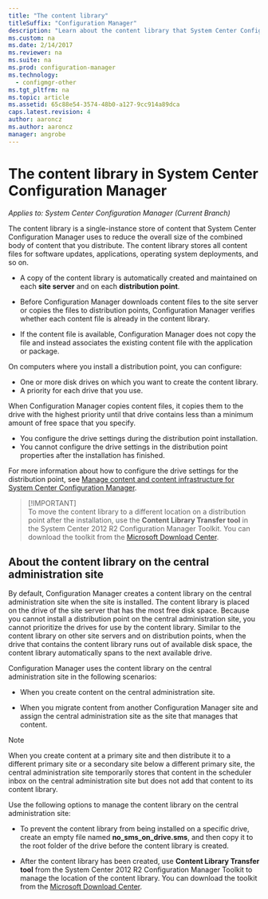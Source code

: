 ```yaml
---
title: "The content library"
titleSuffix: "Configuration Manager"
description: "Learn about the content library that System Center Configuration Manager uses to reduce the overall size of distributed content."
ms.custom: na
ms.date: 2/14/2017
ms.reviewer: na
ms.suite: na
ms.prod: configuration-manager
ms.technology:
  - configmgr-other
ms.tgt_pltfrm: na
ms.topic: article
ms.assetid: 65c88e54-3574-48b0-a127-9cc914a89dca
caps.latest.revision: 4
author: aaroncz
ms.author: aaroncz
manager: angrobe
---
```

# The content library in System Center Configuration Manager

*Applies to: System Center Configuration Manager (Current Branch)*

The content library is a single-instance store of content that System Center Configuration Manager uses to reduce the overall size of the combined body of content that you distribute. The content library stores all content files for software updates, applications, operating system deployments, and so on.

 - A copy of the content library is automatically created and maintained on each **site server** and on each **distribution point**.

 - Before Configuration Manager downloads content files to the site server or copies the files to distribution points, Configuration Manager verifies whether each content file is already in the content library.
 - If the content file is available, Configuration Manager does not copy the file and instead associates the existing content file with the application or package.

On computers where you install a distribution point, you can configure:

- One or more disk drives on which you want to create the content library.
- A priority for each drive that you use.

When Configuration Manager copies content files, it copies them to the drive with the highest priority until that drive contains less than a minimum amount of free space that you specify.
- You configure the drive settings during the distribution point installation.
- You cannot configure the drive settings in the distribution point properties after the installation has finished.


For more information about how to configure the drive settings for the distribution point, see [Manage content and content infrastructure for System Center Configuration Manager](../../../core/servers/deploy/configure/manage-content-and-content-infrastructure.md).  


>  [!IMPORTANT]  
>  To move the content library to a different location on a distribution point after the installation, use the **Content Library Transfer tool** in the System Center 2012 R2 Configuration Manager Toolkit. You can download the toolkit from the [Microsoft Download Center](http://go.microsoft.com/fwlink/?LinkId=279566).  

## About the content library on the central administration site  
 By default, Configuration Manager creates a content library on the central administration site when the site is installed. The content library is placed on the drive of the site server that has the most free disk space. Because you cannot install a distribution point on the central administration site, you cannot prioritize the drives for use by the content library. Similar to the content library on other site servers and on distribution points, when the drive that contains the content library runs out of available disk space, the content library automatically spans to the next available drive.  

 Configuration Manager uses the content library on the central administration site in the following scenarios:  

-   When you create content on the central administration site.  

-   When you migrate content from another Configuration Manager site and assign the central administration site as the site that manages that content.  

> [!NOTE]  
>  When you create content at a primary site and then distribute it to a different primary site or a secondary site below a different primary site, the central administration site temporarily stores that content in the scheduler inbox on the central administration site but does not add that content to its content library.  

 Use the following options to manage the content library on the central administration site:  

-   To prevent the content library from being installed on a specific drive, create an empty file named **no_sms_on_drive.sms**, and then copy it to the root folder of the drive before the content library is created.  

-   After the content library has been created, use **Content Library Transfer tool** from the System Center 2012 R2 Configuration Manager Toolkit to manage the location of the content library. You can download the toolkit from the [Microsoft Download Center](http://go.microsoft.com/fwlink/?LinkId=279566).  
